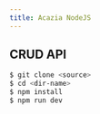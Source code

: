 ```yaml
---
title: Acazia NodeJS
---
```


## CRUD API

``` bash
$ git clone <source>
$ cd <dir-name>
$ npm install
$ npm run dev
```